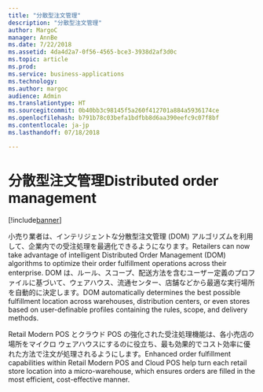 ```yaml
---
title: "分散型注文管理"
description: "分散型注文管理"
author: MargoC
manager: AnnBe
ms.date: 7/22/2018
ms.assetid: 4da4d2a7-0f56-4565-bce3-3938d2af3d0c
ms.topic: article
ms.prod: 
ms.service: business-applications
ms.technology: 
ms.author: margoc
audience: Admin
ms.translationtype: HT
ms.sourcegitcommit: 0b40bb3c98145f5a260f412701a884a5936174ce
ms.openlocfilehash: b791b78c03befa1bdfbb8d6aa390eefc9c07f8bf
ms.contentlocale: ja-jp
ms.lasthandoff: 07/18/2018

---
```

#  <a name="distributed-order-management"></a><span data-ttu-id="d11f9-103">分散型注文管理</span><span class="sxs-lookup"><span data-stu-id="d11f9-103">Distributed order management</span></span>




[!include[banner](../../includes/banner.md)]

<span data-ttu-id="d11f9-104">小売り業者は、インテリジェントな分散型注文管理 (DOM) アルゴリズムを利用して、企業内での受注処理を最適化できるようになります。</span><span class="sxs-lookup"><span data-stu-id="d11f9-104">Retailers can now take advantage of intelligent Distributed Order Management (DOM) algorithms to optimize their order fulfillment operations across their enterprise.</span></span> <span data-ttu-id="d11f9-105">DOM は、ルール、スコープ、配送方法を含むユーザー定義のプロファイルに基づいて、ウェアハウス、流通センター、店舗などから最適な実行場所を自動的に決定します。</span><span class="sxs-lookup"><span data-stu-id="d11f9-105">DOM automatically determines the best possible fulfillment location across warehouses, distribution centers, or even stores based on user-definable profiles containing the rules, scope, and delivery methods.</span></span>

<span data-ttu-id="d11f9-106">Retail Modern POS とクラウド POS の強化された受注処理機能は、各小売店の場所をマイクロ ウェアハウスにするのに役立ち、最も効果的でコスト効率に優れた方法で注文が処理されるようにします。</span><span class="sxs-lookup"><span data-stu-id="d11f9-106">Enhanced order fulfillment capabilities within Retail Modern POS and Cloud POS help turn each retail store location into a micro-warehouse, which ensures orders are filled in the most efficient, cost-effective manner.</span></span>

